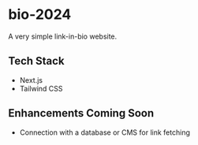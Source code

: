 # bio-2024

A very simple link-in-bio website.

## Tech Stack
* Next.js
* Tailwind CSS

## Enhancements Coming Soon
* Connection with a database or CMS for link fetching
